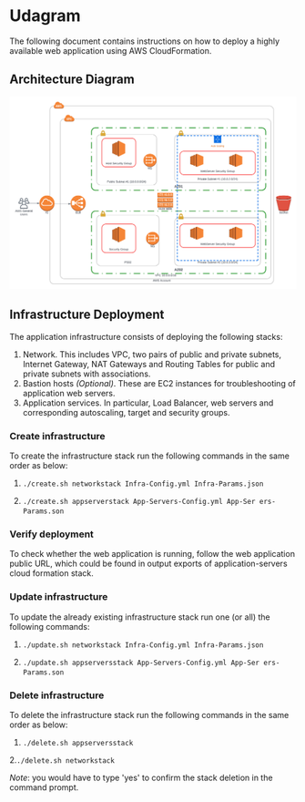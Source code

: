 # Udagram
The following document contains instructions on how to deploy a highly available web application using AWS CloudFormation.

## Architecture Diagram

![Diagram](https://raw.githubusercontent.com/Mohamed24Awwad/Udagram_final_project/master/Instances%20Infrastructure.png)

## Infrastructure Deployment

The application infrastructure consists of deploying the following stacks:
1. Network. This includes VPC, two pairs of public and private subnets, Internet Gateway, NAT Gateways and Routing Tables for public and private subnets with associations.
2. Bastion hosts _(Optional)_. These are EC2 instances for troubleshooting of application web servers.
3. Application services. In particular, Load Balancer, web servers and corresponding autoscaling, target and security groups.

### Create infrastructure

To create the infrastructure stack run the following commands in the same order as below:

1. `./create.sh networkstack Infra-Config.yml Infra-Params.json`                                    



2. `./create.sh appserverstack App-Servers-Config.yml App-Ser ers-Params.son`  

### Verify deployment

To check whether the web application is running, follow the web application public URL, which could be found in output exports of application-servers cloud formation stack.

### Update infrastructure

To update the already existing infrastructure stack run one (or all) the following commands:

1. `./update.sh networkstack Infra-Config.yml Infra-Params.json`                                

    

2. `./update.sh appserversstack App-Servers-Config.yml App-Ser ers-Params.son`  

### Delete infrastructure

To delete the infrastructure stack run the following commands in the same order as below:

1. `./delete.sh appserversstack`  



2.`./delete.sh networkstack`  

_Note_: you would have to type 'yes' to confirm the stack deletion in the command prompt.
